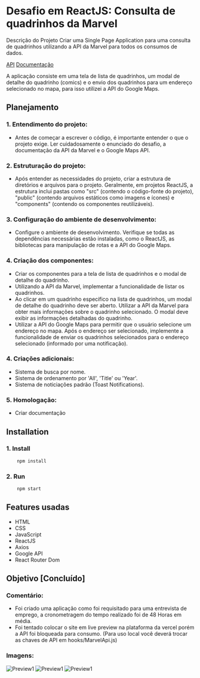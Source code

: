 # Desafio em ReactJS: Consulta de quadrinhos da Marvel

Descrição do Projeto
Criar uma Single Page Application para uma consulta de quadrinhos utilizando a API da Marvel para todos os consumos de dados.

[API](https://developer.marvel.com)
[Documentação](https://developer.marvel.com/docs)

A aplicação consiste em uma tela de lista de quadrinhos, um modal de detalhe do quadrinho (comics) e o envio dos quadrinhos para um endereço selecionado no mapa, para isso utilizei a API do Google Maps.

## Planejamento

### 1. Entendimento do projeto:
- Antes de começar a escrever o código, é importante entender o que o projeto exige. Ler cuidadosamente o enunciado do desafio, a documentação da API da Marvel e o Google Maps API.

### 2. Estruturação do projeto:
- Após entender as necessidades do projeto, criar a estrutura de diretórios e arquivos para o projeto. Geralmente, em projetos ReactJS, a estrutura inclui pastas como "src" (contendo o código-fonte do projeto), "public" (contendo arquivos estáticos como imagens e ícones) e "components" (contendo os componentes reutilizáveis).

### 3. Configuração do ambiente de desenvolvimento:
- Configure o ambiente de desenvolvimento. Verifique se todas as dependências necessárias estão instaladas, como o ReactJS, as bibliotecas para manipulação de rotas e a API do Google Maps.

### 4. Criação dos componentes:
- Criar os componentes para a tela de lista de quadrinhos e o modal de detalhe do quadrinho.
- Utilizando a API da Marvel, implementar a funcionalidade de listar os quadrinhos.
- Ao clicar em um quadrinho específico na lista de quadrinhos, um modal de detalhe do quadrinho deve ser aberto. Utilizar a API da Marvel para obter mais informações sobre o quadrinho selecionado. O modal deve exibir as informações detalhadas do quadrinho.
- Utilizar a API do Google Maps para permitir que o usuário selecione um endereço no mapa. Após o endereço ser selecionado, implemente a funcionalidade de enviar os quadrinhos selecionados para o endereço selecionado (informado por uma notificação).

### 4. Criações adicionais:
 - Sistema de busca por nome.
 - Sistema de ordenamento por 'All', 'Title' ou 'Year'.
 - Sistema de noticiações padrão (Toast Notifications).

### 5. Homologação:
- Criar documentação
## Installation

### 1. Install

```bash
    npm install
```
### 2. Run

```bash
    npm start
```
## Features usadas

- HTML
- CSS
- JavaScript
- ReactJS
- Axios
- Google API
- React Router Dom
## Objetivo [Concluído]

### Comentário:
- Foi criado uma aplicação como foi requisitado para uma entrevista de emprego, a cronometragem do tempo realizado foi de 48 Horas em média.
- Foi tentado colocar o site em live preview na plataforma da vercel porém a API foi bloqueada para consumo. (Para uso local você deverá trocar as chaves de API em hooks/MarvelApi.js)

### Imagens:
![Preview1](https://media.discordapp.net/attachments/1083398746366291998/1088353011140677652/image.png?width=857&height=468)
![Preview1](https://cdn.discordapp.com/attachments/1083398746366291998/1088353050802012160/image.png)
![Preview1](https://cdn.discordapp.com/attachments/1083398746366291998/1088353102333222933/image.png)